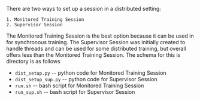 There are two ways to set up a session in a distributed setting:

	1. Monitored Training Session
	2. Supervisor Session

The Monitored Training Session is the best option because it can be used in for synchronous training.  The Supervisor Session was initially created to handle threads and can be used for some distributed training, but overall offers less than the Monitored Training Session.  The schema for this is directory is as follows

* `dist_setup.py` -- python code for Monitored Training Session
* `dist_setup_sup.py` -- python code for Supervisor Session
* `run.sh` -- bash script for Monitored Training Session
* `run_sup.sh` -- bash script for Supervisor Session